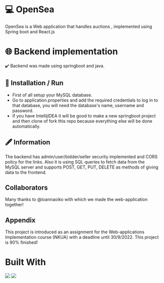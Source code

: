 
# 	:computer: OpenSea

OpenSea is a Web application that handles auctions , implemented using Spring boot and React.js


# :globe_with_meridians: Backend implementation

:heavy_check_mark: Backend was made using springboot and java.

## :hammer: Installation / Run

- First of all setup your MySQL database.
- Go to application.properties and add the required credentials to log in to that database, you will need the database's name, username and password.
- If you have IntellijIDEA it will be good to make a new springboot project and then clone of fork this repo because everything else will be done automatically.

## :fountain_pen: Information

The backend has admin/user/bidder/seller security implemented and CORS policy for the links. Also it is using SQL queries to fetch data from the MySQL server and supports POST, GET, PUT, DELETE as methods of giving data to the frontend.


##  Collaborators

Many thanks to @ioannaoiko with which we made the web-application together!

## Appendix

This project is introduced as an assignment for the Web-applications Implementation course (NKUA) with a deadline until 30/9/2022. This project is 90% finished!

# Built With
![](https://img.shields.io/badge/Java-ED8B00?style=for-the-badge&logo=java&logoColor=white)
![](https://img.shields.io/badge/Spring-6DB33F?style=for-the-badge&logo=spring&logoColor=white)


